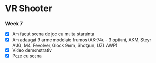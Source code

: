 # VR Shooter

### Week 7

* [x] Am facut scena de joc cu multa staruinta
* [x] Am adaugat 9 arme modelate frumos (AK-74u - 3 optiuni, AKM, Steyr AUG, M4, Revolver, Glock 9mm, Shotgun, UZI, AWP)
* [x] Video demonstrativ 
* [x] Poze cu scena
